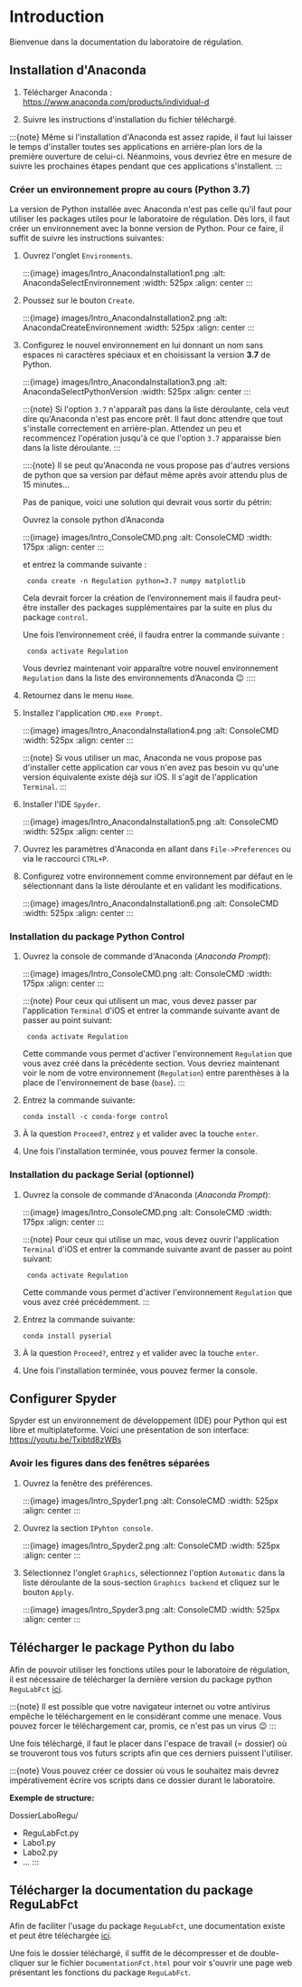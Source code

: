 # Introduction

Bienvenue dans la documentation du laboratoire de régulation.

<!-- ## Présentation de la structure de la doc -->

<!-- ## Présentation du langage Python -->

## Installation d'Anaconda

1. Télécharger Anaconda : https://www.anaconda.com/products/individual-d

2. Suivre les instructions d'installation du fichier téléchargé.

:::{note}
Même si l'installation d'Anaconda est assez rapide, il faut lui laisser le temps d'installer toutes ses applications en arrière-plan lors de la première ouverture de celui-ci. Néanmoins, vous devriez être en mesure de suivre les prochaines étapes pendant que ces applications s'installent.
:::

### Créer un environnement propre au cours (Python 3.7)

La version de Python installée avec Anaconda n'est pas celle qu'il faut pour utiliser les packages utiles pour le laboratoire de régulation. Dès lors, il faut créer un environnement avec la bonne version de Python. Pour ce faire, il suffit de suivre les instructions suivantes:

1. Ouvrez l'onglet `Environments`.

    :::{image} images/Intro_AnacondaInstallation1.png
    :alt: AnacondaSelectEnvironnement
    :width: 525px
    :align: center
    :::

2. Poussez sur le bouton `Create`.

    :::{image} images/Intro_AnacondaInstallation2.png
    :alt: AnacondaCreateEnvironnement
    :width: 525px
    :align: center
    :::

3. Configurez le nouvel environnement en lui donnant un nom sans espaces ni caractères spéciaux et en choisissant la version **3.7** de Python.

    :::{image} images/Intro_AnacondaInstallation3.png
    :alt: AnacondaSelectPythonVersion
    :width: 525px
    :align: center
    :::

    :::{note}
    Si l'option `3.7` n'apparaît pas dans la liste déroulante, cela veut dire qu'Anaconda n'est pas encore prêt. Il faut donc attendre que tout s'installe correctement en arrière-plan. Attendez un peu et recommencez l'opération jusqu'à ce que l'option `3.7` apparaisse bien dans la liste déroulante.
    :::

    ::::{note}
    Il se peut qu'Anaconda ne vous propose pas d'autres versions de python que sa version par défaut même après avoir attendu plus de 15 minutes...

    Pas de panique, voici une solution qui devrait vous sortir du pétrin:

    Ouvrez la console python d’Anaconda 
    
    :::{image} images/Intro_ConsoleCMD.png
    :alt: ConsoleCMD
    :width: 175px
    :align: center
    :::
    
    et entrez la commande suivante :

        conda create -n Regulation python=3.7 numpy matplotlib

    Cela devrait forcer la création de l’environnement mais il faudra peut-être installer des packages supplémentaires par la suite en plus du package `control`.

    Une fois l’environnement créé, il faudra entrer la commande suivante :

        conda activate Regulation

    Vous devriez maintenant voir apparaître votre nouvel environnement `Regulation` dans la liste des environnements d’Anaconda 😉
    ::::

4. Retournez dans le menu `Home`.

5. Installez l'application `CMD.exe Prompt`.

    :::{image} images/Intro_AnacondaInstallation4.png
    :alt: ConsoleCMD
    :width: 525px
    :align: center
    :::

    :::{note}
    Si vous utiliser un mac, Anaconda ne vous propose pas d'installer cette application car vous n'en avez pas besoin vu qu'une version équivalente existe déjà sur iOS. Il s'agit de l'application `Terminal`. 
    :::

6. Installer l'IDE `Spyder`.

    :::{image} images/Intro_AnacondaInstallation5.png
    :alt: ConsoleCMD
    :width: 525px
    :align: center
    :::

7. Ouvrez les paramètres d'Anaconda en allant dans `File->Preferences` ou via le raccourci `CTRL+P`.

8. Configurez votre environnement comme environnement par défaut en le sélectionnant dans la liste déroulante et en validant les modifications.

    :::{image} images/Intro_AnacondaInstallation6.png
    :alt: ConsoleCMD
    :width: 525px
    :align: center
    :::

### Installation du package Python Control

1. Ouvrez la console de commande d'Anaconda (*Anaconda Prompt*):

    :::{image} images/Intro_ConsoleCMD.png
    :alt: ConsoleCMD
    :width: 175px
    :align: center
    :::

    :::{note}
    Pour ceux qui utilisent un mac, vous devez passer par l'application `Terminal` d'iOS et entrer la commande suivante avant de passer au point suivant:
    
        conda activate Regulation

    Cette commande vous permet d'activer l'environnement `Regulation` que vous avez créé dans la précédente section. Vous devriez maintenant voir le nom de votre environnement (`Regulation`) entre parenthèses à la place de l'environnement de base (`base`).
    :::

2. Entrez la commande suivante:
    ```
    conda install -c conda-forge control
    ```

3. À la question `Proceed?`, entrez `y` et valider avec la touche `enter`.

4. Une fois l'installation terminée, vous pouvez fermer la console.

### Installation du package Serial (optionnel)

1. Ouvrez la console de commande d'Anaconda (*Anaconda Prompt*):

    :::{image} images/Intro_ConsoleCMD.png
    :alt: ConsoleCMD
    :width: 175px
    :align: center
    :::

    :::{note}
    Pour ceux qui utilise un mac, vous devez ouvrir l'application `Terminal` d'iOS et entrer la commande suivante avant de passer au point suivant:
    
        conda activate Regulation

    Cette commande vous permet d'activer l'environnement `Regulation` que vous avez créé précédemment.
    :::

2. Entrez la commande suivante:
    ```
    conda install pyserial
    ```

3. À la question `Proceed?`, entrez `y` et valider avec la touche `enter`.

4. Une fois l'installation terminée, vous pouvez fermer la console.

## Configurer Spyder

Spyder est un environnement de développement (IDE) pour Python qui est libre et multiplateforme. Voici une présentation de son interface: https://youtu.be/Txibtd8zWBs

### Avoir les figures dans des fenêtres séparées

1. Ouvrez la fenêtre des préférences.

    :::{image} images/Intro_Spyder1.png
    :alt: ConsoleCMD
    :width: 525px
    :align: center
    :::

2. Ouvrez la section `IPyhton console`.

    :::{image} images/Intro_Spyder2.png
    :alt: ConsoleCMD
    :width: 525px
    :align: center
    :::

3. Sélectionnez l'onglet `Graphics`, sélectionnez l'option `Automatic` dans la liste déroulante de la sous-section `Graphics backend` et cliquez sur le bouton `Apply`.

    :::{image} images/Intro_Spyder3.png
    :alt: ConsoleCMD
    :width: 525px
    :align: center
    :::

## Télécharger le package Python du labo
Afin de pouvoir utiliser les fonctions utiles pour le laboratoire de régulation, il est nécessaire de télécharger la dernière version du package python `ReguLabFct` [ici](https://studenthelmobe-my.sharepoint.com/:u:/g/personal/a_vanlaethem_helmo_be/ERCKwgbolmtMmXe6-FW0OOkBLWEK8-u5zAFORvJ_39Es4g?e=K58QB8).

:::{note}
Il est possible que votre navigateur internet ou votre antivirus empêche le téléchargement en le considérant comme une menace. Vous pouvez forcer le téléchargement car, promis, ce n'est pas un virus 😉
:::

Une fois téléchargé, il faut le placer dans l'espace de travail (= dossier) où se trouveront tous vos futurs scripts afin que ces derniers puissent l'utiliser. 

:::{note}
Vous pouvez créer ce dossier où vous le souhaitez mais devrez impérativement écrire vos scripts dans ce dossier durant le laboratoire.

**Exemple de structure:**

DossierLaboRegu/

- ReguLabFct.py
- Labo1.py
- Labo2.py
- ...
:::

## Télécharger la documentation du package ReguLabFct
Afin de faciliter l'usage du package `ReguLabFct`, une documentation existe et peut être téléchargée [ici](https://studenthelmobe-my.sharepoint.com/:f:/g/personal/a_vanlaethem_helmo_be/EvRgBmANcQNMmIhF2nm2kBcBcyePZxDX5ah4yrH_FcUjwg?e=RKFGXU).

Une fois le dossier téléchargé, il suffit de le décompresser et de double-cliquer sur le fichier `DocumentationFct.html` pour voir s'ouvrir une page web présentant les fonctions du package `ReguLabFct`.